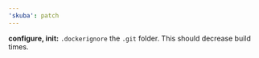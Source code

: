 ```yaml
---
'skuba': patch
---
```


**configure, init:** `.dockerignore` the `.git` folder. This should decrease build times.
